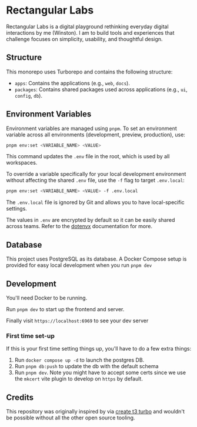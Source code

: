 # Rectangular Labs

Rectangular Labs is a digital playground rethinking everyday digital interactions by me (Winston). I am to build tools and experiences that challenge focuses on simplicity, usability, and thoughtful design.

## Structure

This monorepo uses Turborepo and contains the following structure:

- `apps`: Contains the applications (e.g., `web`, `docs`).
- `packages`: Contains shared packages used across applications (e.g., `ui`, `config`, `db`).

## Environment Variables

Environment variables are managed using `pnpm`. To set an environment variable across all environments (development, preview, production), use:

```bash
pnpm env:set <VARIABLE_NAME> <VALUE>
```

This command updates the `.env` file in the root, which is used by all workspaces.

To override a variable specifically for your local development environment without affecting the shared `.env` file, use the `-f` flag to target `.env.local`:

```bash
pnpm env:set <VARIABLE_NAME> <VALUE> -f .env.local
```

The `.env.local` file is ignored by Git and allows you to have local-specific settings.

The values in `.env` are encrypted by default so it can be easily shared across teams. Refer to the [dotenvx](https://dotenvx.com/) documentation for more.

## Database

This project uses PostgreSQL as its database. A Docker Compose setup is provided for easy local development when you run `pnpm dev`

## Development

You'll need Docker to be running.

Run `pnpm dev` to start up the frontend and server.

Finally visit `https://localhost:6969` to see your dev
 server

### First time set-up

If this is your first time setting things up, you'll have to do a few extra things:

1. Run `docker compose up -d` to launch the postgres DB.
2. Run `pnpm db:push` to update the db with the default schema
3. Run `pnpm dev`. Note you might have to accept some certs since we use the `mkcert` vite plugin to develop on `https` by default.

## Credits

This repository was originally inspired by via [create t3 turbo](https://github.com/t3-oss/create-t3-turbo) and wouldn't be possible without all the other open source tooling.
